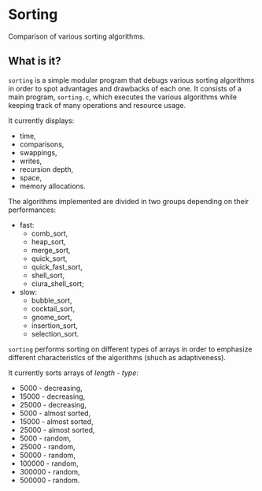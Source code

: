 Sorting
=======

Comparison of various sorting algorithms.

What is it?
-----------

`sorting` is a simple modular program that debugs various sorting algorithms in order to spot advantages and drawbacks of each one. It consists of a main program, `sorting.c`, which executes the various algorithms while keeping track of many operations and resource usage.

It currently displays:

* time,
* comparisons,
* swappings,
* writes,
* recursion depth,
* space,
* memory allocations.

The algorithms implemented are divided in two groups depending on their performances:

* fast:
  * comb\_sort,
  * heap\_sort,
  * merge\_sort,
  * quick\_sort,
  * quick\_fast\_sort,
  * shell\_sort,
  * ciura\_shell\_sort;
* slow:
  * bubble\_sort,
  * cocktail\_sort,
  * gnome\_sort,
  * insertion\_sort,
  * selection\_sort.

`sorting` performs sorting on different types of arrays in order to emphasize different characteristics of the algorithms (shuch as adaptiveness).

It currently sorts arrays of *length - type*:

* 5000 - decreasing,
* 15000 - decreasing,
* 25000 - decreasing,
* 5000 - almost sorted,
* 15000 - almost sorted,
* 25000 - almost sorted,
* 5000 - random,
* 25000 - random,
* 50000 - random,
* 100000 - random,
* 300000 - random,
* 500000 - random.
